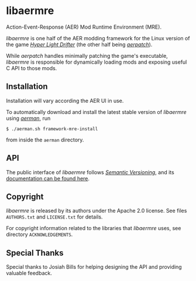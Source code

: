 # libaermre

Action-Event-Response (AER) Mod Runtime Environment (MRE).

*libaermre* is one half of the AER modding framework for the Linux version of
the game [*Hyper Light Drifter*](https://en.wikipedia.org/wiki/Hyper_Light_Drifter)
(the other half being [*aerpatch*](https://github.com/Foxbud/aerpatch)).

While *aerpatch* handles minimally patching the game's executable, *libaermre*
is responsible for dynamically loading mods and exposing useful C API to those
mods.

## Installation

Installation will vary according the AER UI in use.

To automatically download and install the latest stable version of *libaermre*
using [*aerman*](https://github.com/Foxbud/aerman), run

```shell
$ ./aerman.sh framework-mre-install
```

from inside the `aerman` directory.

## API

The public interface of *libaermre* follows [*Semantic Versioning*](https://semver.org/),
and its [documentation can be found here](https://fairburn.dev/aermre-api-docs/).

## Copyright

*libaermre* is released by its authors under the Apache 2.0 license.
See files `AUTHORS.txt` and `LICENSE.txt` for details.

For copyright information related to the libraries that *libaermre* uses,
see directory `ACKNOWLEDGEMENTS`.

## Special Thanks

Special thanks to Josiah Bills for helping designing the API and providing valuable feedback.